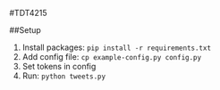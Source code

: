 #TDT4215

##Setup
1. Install packages: `pip install -r requirements.txt`
2. Add config file: `cp example-config.py config.py`
3. Set tokens in config
4. Run: `python tweets.py`